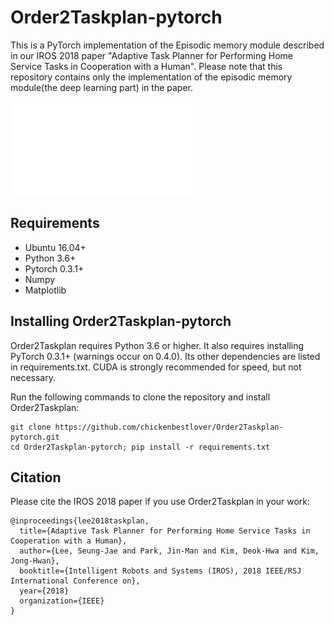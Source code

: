 # Order2Taskplan-pytorch

This is a PyTorch implementation of the Episodic memory module described in our IROS 2018 paper "Adaptive Task Planner for Performing Home Service Tasks in Cooperation with a Human".
Please note that this repository contains only the implementation of the episodic memory module(the deep learning part) in the paper.

![concept](./fig/order2taskplan_concept.pdf)


## Requirements
* Ubuntu 16.04+ 
* Python 3.6+
* Pytorch 0.3.1+
* Numpy
* Matplotlib

## Installing Order2Taskplan-pytorch

Order2Taskplan requires Python 3.6 or higher. It also requires installing PyTorch 0.3.1+ (warnings occur on 0.4.0). Its other dependencies are listed in requirements.txt. CUDA is strongly recommended for speed, but not necessary.

Run the following commands to clone the repository and install Order2Taskplan:
```
git clone https://github.com/chickenbestlover/Order2Taskplan-pytorch.git
cd Order2Taskplan-pytorch; pip install -r requirements.txt
```


## Citation

Please cite the IROS 2018 paper if you use Order2Taskplan in your work:

```
@inproceedings{lee2018taskplan,
  title={Adaptive Task Planner for Performing Home Service Tasks in Cooperation with a Human},
  author={Lee, Seung-Jae and Park, Jin-Man and Kim, Deok-Hwa and Kim, Jong-Hwan},
  booktitle={Intelligent Robots and Systems (IROS), 2018 IEEE/RSJ International Conference on},
  year={2018}
  organization={IEEE}
}
```

